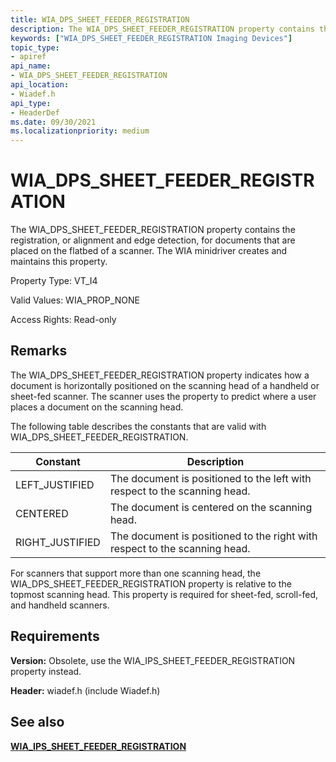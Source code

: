 ```yaml
---
title: WIA_DPS_SHEET_FEEDER_REGISTRATION
description: The WIA_DPS_SHEET_FEEDER_REGISTRATION property contains the registration, or alignment and edge detection, for documents that are placed on the flatbed of a scanner. The WIA minidriver creates and maintains this property.
keywords: ["WIA_DPS_SHEET_FEEDER_REGISTRATION Imaging Devices"]
topic_type:
- apiref
api_name:
- WIA_DPS_SHEET_FEEDER_REGISTRATION
api_location:
- Wiadef.h
api_type:
- HeaderDef
ms.date: 09/30/2021
ms.localizationpriority: medium
---
```


# WIA_DPS_SHEET_FEEDER_REGISTRATION

The WIA_DPS_SHEET_FEEDER_REGISTRATION property contains the registration, or alignment and edge detection, for documents that are placed on the flatbed of a scanner. The WIA minidriver creates and maintains this property.

Property Type: VT_I4

Valid Values: WIA_PROP_NONE

Access Rights: Read-only

## Remarks

The WIA_DPS_SHEET_FEEDER_REGISTRATION property indicates how a document is horizontally positioned on the scanning head of a handheld or sheet-fed scanner. The scanner uses the property to predict where a user places a document on the scanning head.

The following table describes the constants that are valid with WIA_DPS_SHEET_FEEDER_REGISTRATION.

| Constant | Description |
|--|--|
| LEFT_JUSTIFIED | The document is positioned to the left with respect to the scanning head. |
| CENTERED | The document is centered on the scanning head. |
| RIGHT_JUSTIFIED | The document is positioned to the right with respect to the scanning head. |

For scanners that support more than one scanning head, the WIA_DPS_SHEET_FEEDER_REGISTRATION property is relative to the topmost scanning head. This property is required for sheet-fed, scroll-fed, and handheld scanners.

## Requirements

**Version:** Obsolete, use the WIA_IPS_SHEET_FEEDER_REGISTRATION property instead.

**Header:** wiadef.h (include Wiadef.h)

## See also

[**WIA_IPS_SHEET_FEEDER_REGISTRATION**](wia-ips-sheet-feeder-registration.md)
